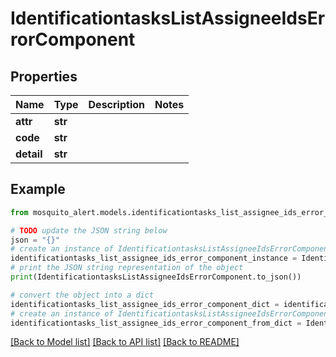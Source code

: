 # IdentificationtasksListAssigneeIdsErrorComponent


## Properties

Name | Type | Description | Notes
------------ | ------------- | ------------- | -------------
**attr** | **str** |  | 
**code** | **str** |  | 
**detail** | **str** |  | 

## Example

```python
from mosquito_alert.models.identificationtasks_list_assignee_ids_error_component import IdentificationtasksListAssigneeIdsErrorComponent

# TODO update the JSON string below
json = "{}"
# create an instance of IdentificationtasksListAssigneeIdsErrorComponent from a JSON string
identificationtasks_list_assignee_ids_error_component_instance = IdentificationtasksListAssigneeIdsErrorComponent.from_json(json)
# print the JSON string representation of the object
print(IdentificationtasksListAssigneeIdsErrorComponent.to_json())

# convert the object into a dict
identificationtasks_list_assignee_ids_error_component_dict = identificationtasks_list_assignee_ids_error_component_instance.to_dict()
# create an instance of IdentificationtasksListAssigneeIdsErrorComponent from a dict
identificationtasks_list_assignee_ids_error_component_from_dict = IdentificationtasksListAssigneeIdsErrorComponent.from_dict(identificationtasks_list_assignee_ids_error_component_dict)
```
[[Back to Model list]](../README.md#documentation-for-models) [[Back to API list]](../README.md#documentation-for-api-endpoints) [[Back to README]](../README.md)



